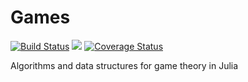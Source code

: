 # Games

[![Build Status](https://travis-ci.org/QuantEcon/Games.jl.svg?branch=master)](https://travis-ci.org/QuantEcon/Games.jl)
[![](https://img.shields.io/badge/docs-latest-blue.svg)](https://QuantEcon.github.io/Games.jl/latest)
[![Coverage Status](https://coveralls.io/repos/github/QuantEcon/Games.jl/badge.svg)](https://coveralls.io/github/QuantEcon/Games.jl)

Algorithms and data structures for game theory in Julia

